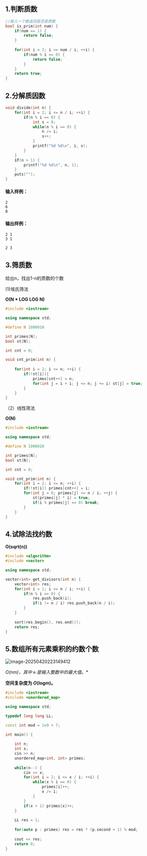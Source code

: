  

## 1.判断质数



```C++
//输入一个数返回是否是质数
bool is_prim(int num) {
    if(num == 1) {
        return false;
    }
    
    for(int i = 2; i <= num / i; ++i) {
        if(num % i == 0) {
            return false;
        }
    }
    return true;
}

```

 

## 2.分解质因数

```C++
void divide(int n) {
    for(int i = 2; i <= n / i; ++i) {
        if(n % i == 0) {
            int s = 0; 
            while(n % i == 0) {
                n /= i;
                s++;
            }
            printf("%d %d\n", i, s);
        }
    }
    if(n > 1) {
        printf("%d %d\n", n, 1);
    }
    puts("");
}
```

#### 输入样例：

```
2
6
8
```

#### 输出样例：

```
2 1
3 1

2 3
```



## 3.筛质数

给出n，找出1-n的质数的个数

(1)埃氏筛法

**O(N * LOG LOG N)**

```C++
#include <iostream> 

using namespace std;

#define N 1000010

int primes[N];
bool st[N];

int cnt = 0;

void cnt_prim(int n) {
    
    for(int i = 2; i <= n; ++i) {
        if(!st[i]){
            primes[cnt++] = n;
            for(int j = i + i; j <= n; j += i) st[j] = true;
        }
    }
}


```

（2）线性筛法

**O(N)**

```C++
#include <iostream> 

using namespace std;

#define N 1000010

int primes[N];
bool st[N];

int cnt = 0;

void cnt_prim(int n) {
    for(int i = 2; i <= n; ++i) {
        if(!st[i]) primes[cnt++] = i;
        for(int j = 0; primes[j] <= n / i; ++j) {
            st[primes[j] * i] = true;
            if(i % primes[j] == 0) break;
        }
    }
}
```



## 4.试除法找约数

**O(sqrt(n))**

```C++
#include <algorithm>
#include <vector>

using namespace std;

vector<int> get_divisors(int n) {
    vector<int> res;
    for(int i = 1; i <= n / i; ++i) {
        if(n % i == 0) {
            res.push_back(i);
            if(i != n / i) res.push_back(n / i);
        }
    }
    
    sort(res.begin(), res.end());
    return res;
}
```



## 5.数组所有元素乘积的约数个数



![image-20250420223149412](https://gitee.com/Green-Forgetting-the-River/typora-chart-bed/raw/master/2024_3/202504202231698.png)

 ***O*(n*m)，其中 `m` 是输入整数中的最大值。**

**空间复杂度为 *O*(log*m*)。**

```c++
#include <iostream>
#include <unordered_map>

using namespace std;

typedef long long LL;

const int mod = 1e9 + 7;

int main() {
    
    int n;
    int x;
    cin >> n;
    unordered_map<int, int> primes;
    
    while(n--) {
        cin >> x;
        for(int i = 2; i <= x / i; ++i) {
            while(x % i == 0) {
                primes[i]++;
                x /= i;
            }
        }
        if(x > 1) primes[x]++;
    }
    
    LL res = 1;
    
    for(auto p : primes) res = res * (p.second + 1) % mod;
    
    cout << res;
    return 0;
}
```

